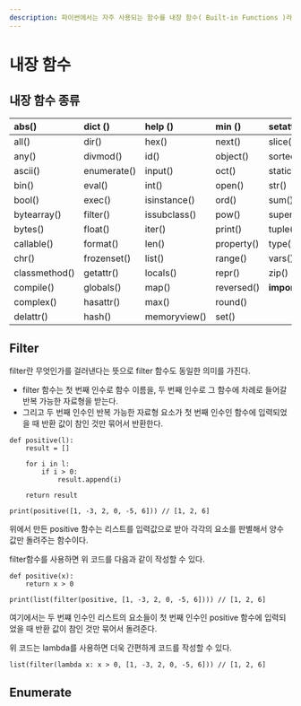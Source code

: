 ```yaml
---
description: 파이썬에서는 자주 사용되는 함수를 내장 함수( Built-in Functions )라는 이름으로 기본적으로 제공한다.
---
```


# 내장 함수

## 내장 함수 종류

| abs\(\) | dict \(\) | help \(\) | min \(\) | setattr\(\) |
| :--- | :--- | :--- | :--- | :--- |
| all\(\) | dir\(\) | hex\(\) | next\(\) | slice\(\) |
| any\(\) | divmod\(\) | id\(\) | object\(\) | sorted\(\) |
| ascii\(\) | enumerate\(\) | input\(\) | oct\(\) | staticmethod\(\) |
| bin\(\) | eval\(\) | int\(\) | open\(\) | str\(\) |
| bool\(\) | exec\(\) | isinstance\(\) | ord\(\) | sum\(\) |
| bytearray\(\) | filter\(\) | issubclass\(\) | pow\(\) | super\(\) |
| bytes\(\) | float\(\) | iter\(\) | print\(\) | tuple\(\) |
| callable\(\) | format\(\) | len\(\) | property\(\) | type\(\) |
| chr\(\) | frozenset\(\) | list\(\) | range\(\) | vars\(\) |
| classmethod\(\) | getattr\(\) | locals\(\) | repr\(\) | zip\(\) |
| compile\(\) | globals\(\) | map\(\) | reversed\(\) | **import**\(\) |
| complex\(\) | hasattr\(\) | max\(\) | round\(\) |  |
| delattr\(\) | hash\(\) | memoryview\(\) | set\(\) |  |



## Filter

filter란 무엇인가를 걸러낸다는 뜻으로 filter 함수도 동일한 의미를 가진다.

* filter 함수는 첫 번째 인수로 함수 이름을, 두 번째 인수로 그 함수에 차례로 들어갈 반복 가능한 자료형을 받는다.
* 그리고 두 번째 인수인 반복 가능한 자료형 요소가 첫 번째 인수인 함수에 입력되었을 때 반환 값이 참인 것만 묶어서 반환한다.

```text
def positive(l):
    result = []
    
    for i in l:
        if i > 0:
            result.append(i)
    
    return result

print(positive([1, -3, 2, 0, -5, 6])) // [1, 2, 6]
```

위에서 만든 positive 함수는 리스트를 입력값으로 받아 각각의 요소를 판별해서 양수 값만 돌려주는 함수이다.

filter함수를 사용하면 위 코드를 다음과 같이 작성할 수 있다.

```text
def positive(x):
    return x > 0
    
print(list(filter(positive, [1, -3, 2, 0, -5, 6]))) // [1, 2, 6]
```

여기에서는 두 번쨰 인수인 리스트의 요소들이 첫 번째 인수인 positive 함수에 입력되었을 때 반환 값이 참인 것만 묶어서 돌려준다.

위 코드는 lambda를 사용하면 더욱 간편하게 코드를 작성할 수 있다.

```text
list(filter(lambda x: x > 0, [1, -3, 2, 0, -5, 6])) // [1, 2, 6]
```

## Enumerate





